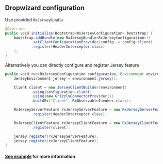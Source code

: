 ## Dropwizard configuration 

Use provided `RxJerseyBundle`
```java
@Override
public void initialize(Bootstrap<RxJerseyConfiguration> bootstrap) {
    bootstrap.addBundle(new RxJerseyBundle<RxJerseyConfiguration>()
            .setClientConfigurationProvider(config -> config.client)
            .register(HeaderInterceptor.class)
    );
}
```

Alternatively you can directly configure and register Jersey feature
```java
public void run(RxJerseyConfiguration configuration, Environment environment) throws Exception {
    JerseyEnvironment jersey = environment.jersey();

    Client client = new JerseyClientBuilder(environment)
            .using(configuration.client)
            .using(new GrizzlyConnectorProvider())
            .buildRx("Client", RxObservableInvoker.class);

    RxJerseyServerFeature rxJerseyServerFeature = new RxJerseyServerFeature()
            .register(HeaderInterceptor.class);

    RxJerseyClientFeature rxJerseyClientFeature = new RxJerseyClientFeature()
            .register(client);

    jersey.register(rxJerseyServerFeature);
    jersey.register(rxJerseyClientFeature);
}
```

#### [See example](https://github.com/alex-shpak/rx-jersey/tree/master/example) for more information